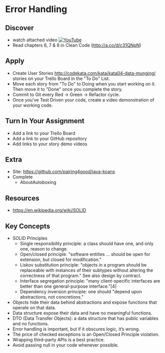 # Error Handling

## Discover
-  watch attached video [![YouTube](https://i.ytimg.com/vi/G9kTo7QVScc/default.jpg)](https://www.youtube.com/watch?v=G9kTo7QVScc)
- Read chapters 6, 7 & 8 in Clean Code (http://a.co/d/c31QNpN)

## Apply
- Create User Stories http://codekata.com/kata/kata04-data-munging/ stories on your Trello Board in the "To Do" List.
- Move each story from "To Do" to Doing when you start working on it. Then move it to "Done" once you complete the story.
- Commit to Git every Red -> Green -> Refactor cycle.
- Once you’ve Test Driven your code, create a video demonstration of your working code.

## Turn In Your Assignment
- Add a link to your Trello Board
- Add a link to your GitHub repository
- Add links to your story demo videos

## Extra
- Site: https://github.com/pairing4good/java-koans
- Complete
  - AboutAutoboxing
  
## Resources
- https://en.wikipedia.org/wiki/SOLID

## Key Concepts
- SOLID Principles
   - Single responsibility principle: a class should have one, and only one, reason to change.
   - Open/closed principle: "software entities … should be open for extension, but closed for modification."
   - Liskov substitution principle: "objects in a program should be replaceable with instances of their subtypes without altering the correctness of that program." See also design by contract.
   - Interface segregation principle: "many client-specific interfaces are better than one general-purpose interface."[4]
   - Dependency inversion principle: one should "depend upon abstractions, not concretions."
- Objects hide their data behind abstractions and expose functions that operate on that data. 
- Data structure expose their data and have no meaningful functions.
- DTO (Data Transfer Objects): a data structure that has public variables and no functions.
- Error handling is important, but if it obscures logic, it’s wrong.
- The price of checked exceptions is an Open/Closed Principle violation.
- Wrapping third-party APIs is a best practice.
- Avoid passing null in your code whenever possible.
